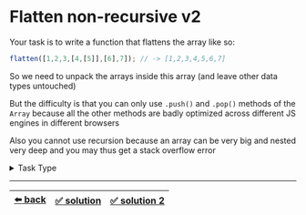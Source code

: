 # Flatten non-recursive v2

Your task is to write a function that flattens the array like so:

```js
flatten([1,2,3,[4,[5]],[6],7]); // -> [1,2,3,4,5,6,7]
```

So we need to unpack the arrays inside this array (and leave other data types untouched)

But the difficulty is that you can only use `.push()` and `.pop()` methods of the `Array` because all the other methods are badly optimized across different JS engines in different browsers

Also you cannot use recursion because an array can be very big and nested very deep and you may thus get a stack overflow error

<details>

<summary>Task Type</summary>

You can achieve the non-recursive solution by using a simple "stack and while loop" technique but at least one way of solving this means pushing elements into the stack in reverse order

</details>

---

| [:arrow_left: back](../task-type.md) | [:white_check_mark: solution](./solution.js) | [:white_check_mark: solution 2](./solution-2.js) |
| :---: | :---: | :---: |
